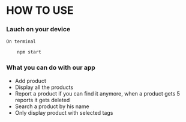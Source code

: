 # HOW TO USE

### Lauch on your device
``On terminal``

```bash
    npm start
```

### What you can do with our app

- Add product 
- Display all the products
- Report a product if you can find it anymore, when a product gets 5 reports it gets deleted
- Search a product by his name
- Only display product with selected tags
